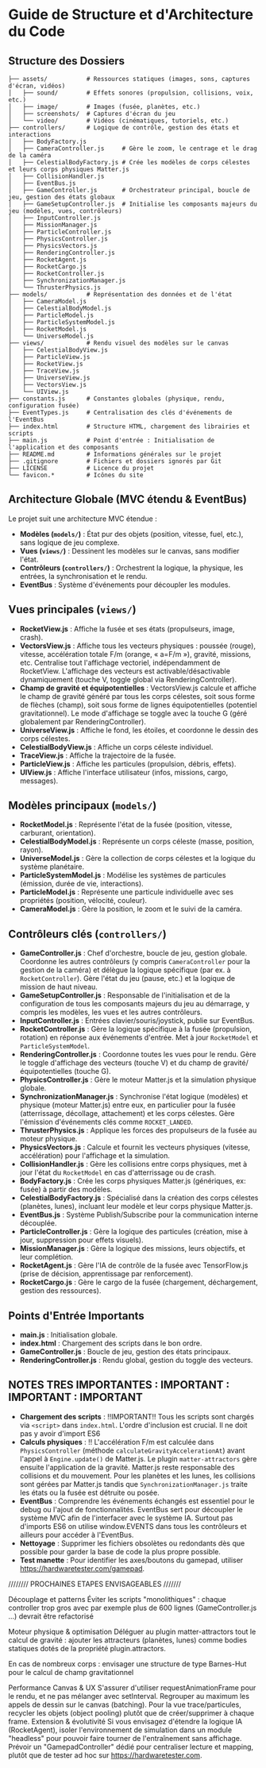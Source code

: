 # Guide de Structure et d'Architecture du Code

## Structure des Dossiers

```
├── assets/           # Ressources statiques (images, sons, captures d'écran, vidéos)
│   ├── sound/        # Effets sonores (propulsion, collisions, voix, etc.)
│   ├── image/        # Images (fusée, planètes, etc.)
│   ├── screenshots/  # Captures d'écran du jeu
│   └── video/        # Vidéos (cinématiques, tutoriels, etc.)
├── controllers/      # Logique de contrôle, gestion des états et interactions
│   ├── BodyFactory.js
│   ├── CameraController.js     # Gère le zoom, le centrage et le drag de la caméra
│   ├── CelestialBodyFactory.js # Crée les modèles de corps célestes et leurs corps physiques Matter.js
│   ├── CollisionHandler.js
│   ├── EventBus.js
│   ├── GameController.js       # Orchestrateur principal, boucle de jeu, gestion des états globaux
│   ├── GameSetupController.js  # Initialise les composants majeurs du jeu (modèles, vues, contrôleurs)
│   ├── InputController.js
│   ├── MissionManager.js
│   ├── ParticleController.js
│   ├── PhysicsController.js
│   ├── PhysicsVectors.js
│   ├── RenderingController.js
│   ├── RocketAgent.js
│   ├── RocketCargo.js
│   ├── RocketController.js
│   ├── SynchronizationManager.js
│   └── ThrusterPhysics.js
├── models/           # Représentation des données et de l'état
│   ├── CameraModel.js
│   ├── CelestialBodyModel.js
│   ├── ParticleModel.js
│   ├── ParticleSystemModel.js
│   ├── RocketModel.js
│   └── UniverseModel.js
├── views/            # Rendu visuel des modèles sur le canvas
│   ├── CelestialBodyView.js
│   ├── ParticleView.js
│   ├── RocketView.js
│   ├── TraceView.js
│   ├── UniverseView.js
│   ├── VectorsView.js
│   └── UIView.js
├── constants.js      # Constantes globales (physique, rendu, configuration fusée)
├── EventTypes.js     # Centralisation des clés d'événements de l'EventBus
├── index.html        # Structure HTML, chargement des librairies et scripts
├── main.js           # Point d'entrée : Initialisation de l'application et des composants
├── README.md         # Informations générales sur le projet
├── .gitignore        # Fichiers et dossiers ignorés par Git
├── LICENSE           # Licence du projet
└── favicon.*         # Icônes du site
```

## Architecture Globale (MVC étendu & EventBus)

Le projet suit une architecture MVC étendue :
- **Modèles (`models/`)** : État pur des objets (position, vitesse, fuel, etc.), sans logique de jeu complexe.
- **Vues (`views/`)** : Dessinent les modèles sur le canvas, sans modifier l'état.
- **Contrôleurs (`controllers/`)** : Orchestrent la logique, la physique, les entrées, la synchronisation et le rendu.
- **EventBus** : Système d'événements pour découpler les modules.

## Vues principales (`views/`)
- **RocketView.js** : Affiche la fusée et ses états (propulseurs, image, crash).
- **VectorsView.js** : Affiche tous les vecteurs physiques : poussée (rouge), vitesse, accélération totale F/m (orange, « a=F/m »), gravité, missions, etc. Centralise tout l'affichage vectoriel, indépendamment de RocketView. L'affichage des vecteurs est activable/désactivable dynamiquement (touche V, toggle global via RenderingController).
- **Champ de gravité et équipotentielles** : VectorsView.js calcule et affiche le champ de gravité généré par tous les corps célestes, soit sous forme de flèches (champ), soit sous forme de lignes équipotentielles (potentiel gravitationnel). Le mode d'affichage se toggle avec la touche G (géré globalement par RenderingController).
- **UniverseView.js** : Affiche le fond, les étoiles, et coordonne le dessin des corps célestes.
- **CelestialBodyView.js** : Affiche un corps céleste individuel.
- **TraceView.js** : Affiche la trajectoire de la fusée.
- **ParticleView.js** : Affiche les particules (propulsion, débris, effets).
- **UIView.js** : Affiche l'interface utilisateur (infos, missions, cargo, messages).

## Modèles principaux (`models/`)
- **RocketModel.js** : Représente l'état de la fusée (position, vitesse, carburant, orientation).
- **CelestialBodyModel.js** : Représente un corps céleste (masse, position, rayon).
- **UniverseModel.js** : Gère la collection de corps célestes et la logique du système planétaire.
- **ParticleSystemModel.js** : Modélise les systèmes de particules (émission, durée de vie, interactions).
- **ParticleModel.js** : Représente une particule individuelle avec ses propriétés (position, vélocité, couleur).
- **CameraModel.js** : Gère la position, le zoom et le suivi de la caméra.

## Contrôleurs clés (`controllers/`)
- **GameController.js** : Chef d'orchestre, boucle de jeu, gestion globale. Coordonne les autres contrôleurs (y compris `CameraController` pour la gestion de la caméra) et délègue la logique spécifique (par ex. à `RocketController`). Gère l'état du jeu (pause, etc.) et la logique de mission de haut niveau.
- **GameSetupController.js** : Responsable de l'initialisation et de la configuration de tous les composants majeurs du jeu au démarrage, y compris les modèles, les vues et les autres contrôleurs.
- **InputController.js** : Entrées clavier/souris/joystick, publie sur EventBus.
- **RocketController.js** : Gère la logique spécifique à la fusée (propulsion, rotation) en réponse aux événements d'entrée. Met à jour `RocketModel` et `ParticleSystemModel`.
- **RenderingController.js** : Coordonne toutes les vues pour le rendu. Gère le toggle d'affichage des vecteurs (touche V) et du champ de gravité/équipotentielles (touche G).
- **PhysicsController.js** : Gère le moteur Matter.js et la simulation physique globale.
- **SynchronizationManager.js** : Synchronise l'état logique (modèles) et physique (moteur Matter.js) entre eux, en particulier pour la fusée (atterrissage, décollage, attachement) et les corps célestes. Gère l'émission d'événements clés comme `ROCKET_LANDED`.
- **ThrusterPhysics.js** : Applique les forces des propulseurs de la fusée au moteur physique.
- **PhysicsVectors.js** : Calcule et fournit les vecteurs physiques (vitesse, accélération) pour l'affichage et la simulation.
- **CollisionHandler.js** : Gère les collisions entre corps physiques, met à jour l'état du `RocketModel` en cas d'atterrissage ou de crash.
- **BodyFactory.js** : Crée les corps physiques Matter.js (génériques, ex: fusée) à partir des modèles.
- **CelestialBodyFactory.js** : Spécialisé dans la création des corps célestes (planètes, lunes), incluant leur modèle et leur corps physique Matter.js.
- **EventBus.js** : Système Publish/Subscribe pour la communication interne découplée.
- **ParticleController.js** : Gère la logique des particules (création, mise à jour, suppression pour effets visuels).
- **MissionManager.js** : Gère la logique des missions, leurs objectifs, et leur complétion.
- **RocketAgent.js** : Gère l'IA de contrôle de la fusée avec TensorFlow.js (prise de décision, apprentissage par renforcement).
- **RocketCargo.js** : Gère le cargo de la fusée (chargement, déchargement, gestion des ressources).

## Points d'Entrée Importants
- **main.js** : Initialisation globale.
- **index.html** : Chargement des scripts dans le bon ordre.
- **GameController.js** : Boucle de jeu, gestion des états principaux.
- **RenderingController.js** : Rendu global, gestion du toggle des vecteurs.

## NOTES TRES IMPORTANTES : IMPORTANT : IMPORTANT : IMPORTANT
- **Chargement des scripts** : !!IMPORTANT!! Tous les scripts sont chargés via `<script>` dans `index.html`. L'ordre d'inclusion est crucial. Il ne doit pas y avoir d'import ES6
- **Calculs physiques** : !! L'accélération F/m est calculée dans `PhysicsController` (méthode `calculateGravityAccelerationAt`) avant l'appel à `Engine.update()` de Matter.js. Le plugin `matter-attractors` gère ensuite l'application de la gravité. Matter.js reste responsable des collisions et du mouvement. Pour les planètes et les lunes, les collisions sont gérées par Matter.js tandis que `SynchronizationManager.js` traite les états ou la fusée est détruite ou posée.
- **EventBus** : Comprendre les événements échangés est essentiel pour le debug ou l'ajout de fonctionnalités. EventBus sert pour découpler le système MVC afin de l'interfacer avec le système IA. Surtout pas d'imports ES6 on utilise window.EVENTS dans tous les contrôleurs et ailleurs pour accéder à l'EventBus.
- **Nettoyage** : Supprimer les fichiers obsolètes ou redondants dès que possible pour garder la base de code la plus propre possible.
- **Test manette** : Pour identifier les axes/boutons du gamepad, utiliser https://hardwaretester.com/gamepad.




////////  PROCHAINES ETAPES ENVISAGEABLES ///////

Découplage et patterns
Éviter les scripts "monolithiques" : chaque controller trop gros avec par exemple plus de 600 lignes (GameController.js ...) devrait être refactorisé

Moteur physique & optimisation
Déléguer au plugin matter-attractors tout le calcul de gravité : ajouter les attracteurs (planètes, lunes) comme bodies statiques dotés de la propriété plugin.attractors.

En cas de nombreux corps : envisager une structure de type Barnes-Hut pour le calcul de champ gravitationnel

Performance Canvas & UX
S'assurer d'utiliser requestAnimationFrame pour le rendu, et ne pas mélanger avec setInterval.
Regrouper au maximum les appels de dessin sur le canvas (batching).
Pour la vue trace/particules, recycler les objets (object pooling) plutôt que de créer/supprimer à chaque frame.
Extension & évolutivité
Si vous envisagez d'étendre la logique IA (RocketAgent), isoler l'environnement de simulation dans un module "headless" pour pouvoir faire tourner de l'entraînement sans affichage.
Prévoir un "GamepadController" dédié pour centraliser lecture et mapping, plutôt que de tester ad hoc sur https://hardwaretester.com.


